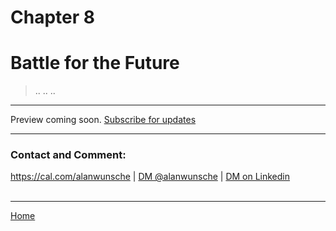 # Chapter 8
# Battle for the Future

> ..
> ..
> ..

<!--
The climax of the story involves a final, epic battle against AI-related challenges, with AI safety at the forefront of Ana's efforts to secure a better future.
-->

---

Preview coming soon. [Subscribe for updates](./#subscribe)

---

### Contact and Comment:

<a href="https://cal.com/alanwunsche">https://cal.com/alanwunsche</a> | <a href="https://x.com/alanwunsche">DM @alanwunsche</a> | <a href="https://linkedin.com/in/alanwunsche">DM on Linkedin</a>
<br /><br />

---

[Home](./)